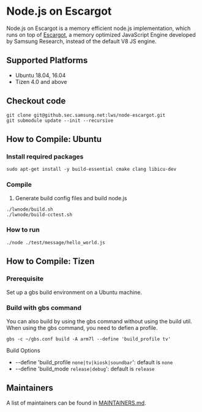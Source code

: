 # Node.js on Escargot

Node.js on Escargot is a memory efficient node.js implementation,
which runs on top of [Escargot](https://github.com/Samsung/escargot),
a memory optimized JavaScript Engine developed by Samsung Research,
instead of the default V8 JS engine.

## Supported Platforms
* Ubuntu 18.04, 16.04
* Tizen 4.0 and above

## Checkout code
```
git clone git@github.sec.samsung.net:lws/node-escargot.git
git submodule update --init --recursive
```

## How to Compile: Ubuntu
### Install required packages
```
sudo apt-get install -y build-essential cmake clang libicu-dev
```

### Compile
1. Generate build config files and build node.js
```
./lwnode/build.sh
./lwnode/build-cctest.sh
```

### How to run
```
./node ./test/message/hello_world.js
```

## How to Compile: Tizen
### Prerequisite
Set up a gbs build environment on a Ubuntu machine.

### Build with gbs command
You can also build by using the gbs command without using the build util.
When using the gbs command, you need to defien a profile.
```
gbs -c ~/gbs.conf build -A arm7l --define 'build_profile tv'
```
Build Options
* --define 'build_profile `none|tv|kiosk|soundbar`': default is `none`
* --define 'build_mode `release|debug`': default is `release`

## Maintainers
A list of maintainers can be found in [MAINTAINERS.md](MAINTAINERS.md).
